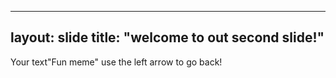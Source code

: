 ____
layout: slide
title: "welcome to out second slide!"
---
Your text"Fun meme"
use the left arrow to go back!
